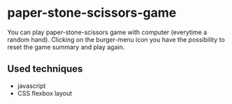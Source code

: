 # paper-stone-scissors-game

You can play paper-stone-scissors game with computer (everytime a random hand). Clicking on the burger-menu icon you have the possibility to reset the game summary and play again.

## Used techniques

* javascript
* CSS flexbox layout
